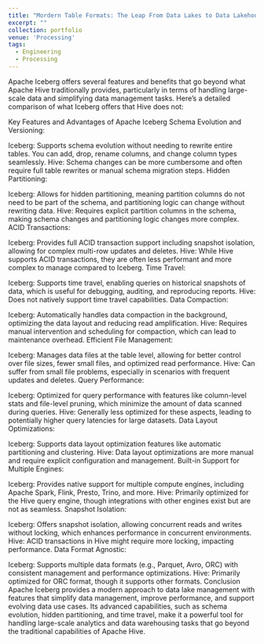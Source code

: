 ```yaml
---
title: "Mordern Table Formats: The Leap From Data Lakes to Data Lakehouse"
excerpt: ""
collection: portfolio
venue: 'Processing'
tags:
  - Engineering
  - Processing
---
```


Apache Iceberg offers several features and benefits that go beyond what Apache Hive traditionally provides, particularly in terms of handling large-scale data and simplifying data management tasks. Here’s a detailed comparison of what Iceberg offers that Hive does not:

Key Features and Advantages of Apache Iceberg
Schema Evolution and Versioning:

Iceberg: Supports schema evolution without needing to rewrite entire tables. You can add, drop, rename columns, and change column types seamlessly.
Hive: Schema changes can be more cumbersome and often require full table rewrites or manual schema migration steps.
Hidden Partitioning:

Iceberg: Allows for hidden partitioning, meaning partition columns do not need to be part of the schema, and partitioning logic can change without rewriting data.
Hive: Requires explicit partition columns in the schema, making schema changes and partitioning logic changes more complex.
ACID Transactions:

Iceberg: Provides full ACID transaction support including snapshot isolation, allowing for complex multi-row updates and deletes.
Hive: While Hive supports ACID transactions, they are often less performant and more complex to manage compared to Iceberg.
Time Travel:

Iceberg: Supports time travel, enabling queries on historical snapshots of data, which is useful for debugging, auditing, and reproducing reports.
Hive: Does not natively support time travel capabilities.
Data Compaction:

Iceberg: Automatically handles data compaction in the background, optimizing the data layout and reducing read amplification.
Hive: Requires manual intervention and scheduling for compaction, which can lead to maintenance overhead.
Efficient File Management:

Iceberg: Manages data files at the table level, allowing for better control over file sizes, fewer small files, and optimized read performance.
Hive: Can suffer from small file problems, especially in scenarios with frequent updates and deletes.
Query Performance:

Iceberg: Optimized for query performance with features like column-level stats and file-level pruning, which minimize the amount of data scanned during queries.
Hive: Generally less optimized for these aspects, leading to potentially higher query latencies for large datasets.
Data Layout Optimizations:

Iceberg: Supports data layout optimization features like automatic partitioning and clustering.
Hive: Data layout optimizations are more manual and require explicit configuration and management.
Built-in Support for Multiple Engines:

Iceberg: Provides native support for multiple compute engines, including Apache Spark, Flink, Presto, Trino, and more.
Hive: Primarily optimized for the Hive query engine, though integrations with other engines exist but are not as seamless.
Snapshot Isolation:

Iceberg: Offers snapshot isolation, allowing concurrent reads and writes without locking, which enhances performance in concurrent environments.
Hive: ACID transactions in Hive might require more locking, impacting performance.
Data Format Agnostic:

Iceberg: Supports multiple data formats (e.g., Parquet, Avro, ORC) with consistent management and performance optimizations.
Hive: Primarily optimized for ORC format, though it supports other formats.
Conclusion
Apache Iceberg provides a modern approach to data lake management with features that simplify data management, improve performance, and support evolving data use cases. Its advanced capabilities, such as schema evolution, hidden partitioning, and time travel, make it a powerful tool for handling large-scale analytics and data warehousing tasks that go beyond the traditional capabilities of Apache Hive.

